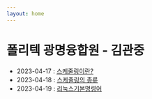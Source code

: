 ```yaml
---
layout: home
---
```


# 폴리텍 광명융합원 - 김관중

 - 2023-04-17 : [스케줄링이란?](스케줄링_0417)
 - 2023-04-18 : [스케줄링의 종류](스케줄링_0418)
 - 2023-04-19 : [리눅스기본명령어](리눅스기본명령어_0419)

 